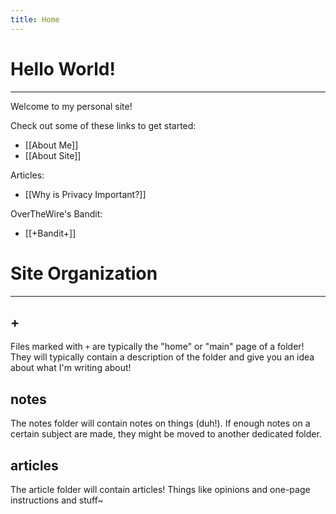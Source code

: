```yaml
---
title: Home
---
```

# Hello World!
---
Welcome to my personal site!

Check out some of these links to get started:
- [[About Me]]
- [[About Site]]

Articles:
- [[Why is Privacy Important?]]

OverTheWire's Bandit:
- [[+Bandit+]]
# Site Organization
---
## +
Files marked with `+` are typically the "home" or "main" page of a folder! They will typically contain a description of the folder and give you an idea about what I'm writing about!

## notes
The notes folder will contain notes on things (duh!). If enough notes on a certain subject are made, they might be moved to another dedicated folder. 

## articles
The article folder will contain articles! Things like opinions and one-page instructions and stuff~